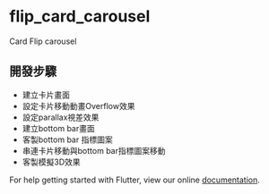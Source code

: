 # flip_card_carousel

Card Flip carousel

## 開發步驟

- 建立卡片畫面
- 設定卡片移動動畫Overflow效果
- 設定parallax視差效果
- 建立bottom bar畫面
- 客製bottom bar 指標圖案
- 串連卡片移動與bottom bar指標圖案移動
- 客製模擬3D效果

For help getting started with Flutter, view our online
[documentation](https://flutter.io/).
